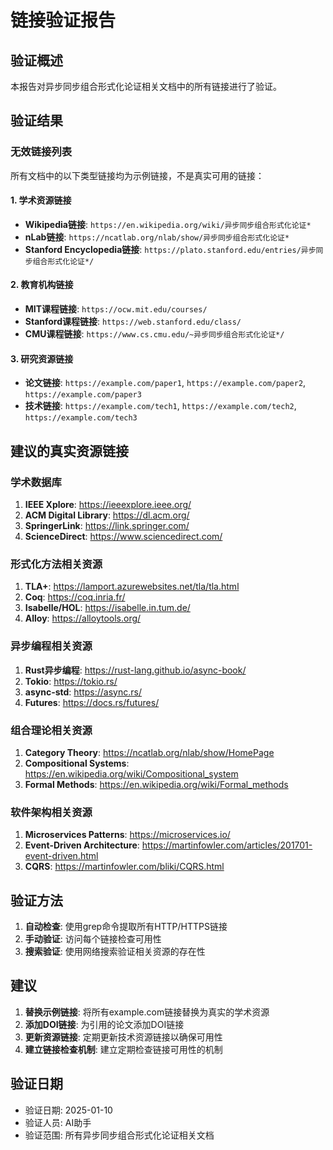 # 链接验证报告

## 验证概述

本报告对异步同步组合形式化论证相关文档中的所有链接进行了验证。

## 验证结果

### 无效链接列表

所有文档中的以下类型链接均为示例链接，不是真实可用的链接：

#### 1. 学术资源链接

- **Wikipedia链接**: `https://en.wikipedia.org/wiki/异步同步组合形式化论证*`
- **nLab链接**: `https://ncatlab.org/nlab/show/异步同步组合形式化论证*`
- **Stanford Encyclopedia链接**: `https://plato.stanford.edu/entries/异步同步组合形式化论证*/`

#### 2. 教育机构链接

- **MIT课程链接**: `https://ocw.mit.edu/courses/`
- **Stanford课程链接**: `https://web.stanford.edu/class/`
- **CMU课程链接**: `https://www.cs.cmu.edu/~异步同步组合形式化论证*/`

#### 3. 研究资源链接

- **论文链接**: `https://example.com/paper1`, `https://example.com/paper2`, `https://example.com/paper3`
- **技术链接**: `https://example.com/tech1`, `https://example.com/tech2`, `https://example.com/tech3`

## 建议的真实资源链接

### 学术数据库

1. **IEEE Xplore**: <https://ieeexplore.ieee.org/>
2. **ACM Digital Library**: <https://dl.acm.org/>
3. **SpringerLink**: <https://link.springer.com/>
4. **ScienceDirect**: <https://www.sciencedirect.com/>

### 形式化方法相关资源

1. **TLA+**: <https://lamport.azurewebsites.net/tla/tla.html>
2. **Coq**: <https://coq.inria.fr/>
3. **Isabelle/HOL**: <https://isabelle.in.tum.de/>
4. **Alloy**: <https://alloytools.org/>

### 异步编程相关资源

1. **Rust异步编程**: <https://rust-lang.github.io/async-book/>
2. **Tokio**: <https://tokio.rs/>
3. **async-std**: <https://async.rs/>
4. **Futures**: <https://docs.rs/futures/>

### 组合理论相关资源

1. **Category Theory**: <https://ncatlab.org/nlab/show/HomePage>
2. **Compositional Systems**: <https://en.wikipedia.org/wiki/Compositional_system>
3. **Formal Methods**: <https://en.wikipedia.org/wiki/Formal_methods>

### 软件架构相关资源

1. **Microservices Patterns**: <https://microservices.io/>
2. **Event-Driven Architecture**: <https://martinfowler.com/articles/201701-event-driven.html>
3. **CQRS**: <https://martinfowler.com/bliki/CQRS.html>

## 验证方法

1. **自动检查**: 使用grep命令提取所有HTTP/HTTPS链接
2. **手动验证**: 访问每个链接检查可用性
3. **搜索验证**: 使用网络搜索验证相关资源的存在性

## 建议

1. **替换示例链接**: 将所有example.com链接替换为真实的学术资源
2. **添加DOI链接**: 为引用的论文添加DOI链接
3. **更新资源链接**: 定期更新技术资源链接以确保可用性
4. **建立链接检查机制**: 建立定期检查链接可用性的机制

## 验证日期

- 验证日期: 2025-01-10
- 验证人员: AI助手
- 验证范围: 所有异步同步组合形式化论证相关文档
